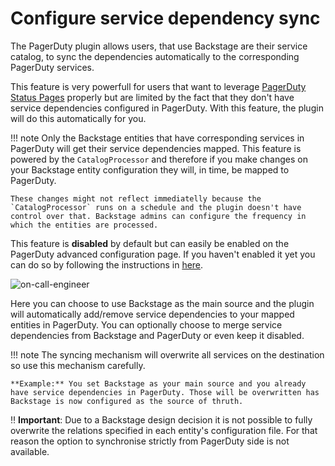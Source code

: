 # Configure service dependency sync

The PagerDuty plugin allows users, that use Backstage are their service catalog, to sync the dependencies automatically to the corresponding PagerDuty services.

This feature is very powerfull for users that want to leverage [PagerDuty Status Pages](https://www.pagerduty.com/platform/business-ops/status-pages/) properly but are limited by the fact that they don't have service dependencies configured in PagerDuty. With this feature, the plugin will do this automatically for you.

!!! note
    Only the Backstage entities that have corresponding services in PagerDuty will get their service dependencies mapped. This feature is powered by the `CatalogProcessor` and therefore if you make changes on your Backstage entity configuration they will, in time, be mapped to PagerDuty.

    These changes might not reflect immediatelly because the `CatalogProcessor` runs on a schedule and the plugin doesn't have control over that. Backstage admins can configure the frequency in which the entities are processed.

This feature is **disabled** by default but can easily be enabled on the PagerDuty advanced configuration page. If you haven't enabled it yet you can do so by following the instructions in [here](/backstage-plugin-docs/advanced/service-entity-mapping/#adding-the-pagerdutypage-component).

![on-call-engineer](https://github.com/user-attachments/assets/f8332378-2439-4b7d-b130-b73acccd666b)

Here you can choose to use Backstage as the main source and the plugin will automatically add/remove service dependencies to your mapped entities in PagerDuty. You can optionally choose to merge service dependencies from Backstage and PagerDuty or even keep it disabled.

!!! note
    The syncing mechanism will overwrite all services on the destination so use this mechanism carefully.

    **Example:** You set Backstage as your main source and you already have service dependencies in PagerDuty. Those will be overwritten has Backstage is now configured as the source of thruth.

‼️ **Important**: Due to a Backstage design decision it is not possible to fully overwrite the relations specified in each entity's configuration file. For that reason the option to synchronise strictly from PagerDuty side is not available.
